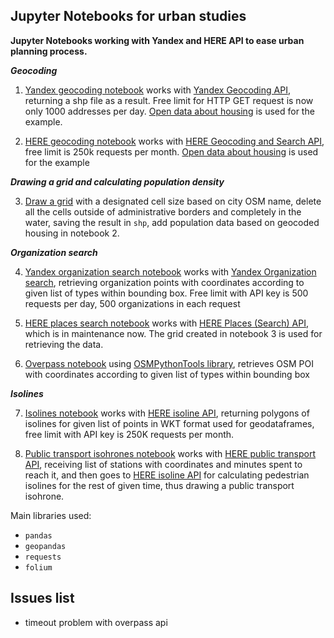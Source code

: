 ## Jupyter Notebooks for urban studies

**Jupyter Notebooks working with Yandex and HERE API to ease urban planning process.**

***Geocoding***

1. [Yandex geocoding notebook](https://github.com/skaryaeva/urban_studies_notebooks/blob/master/geocoding_yandex_api.ipynb) works with [Yandex Geocoding API](https://tech.yandex.ru/maps/geocoder/doc/desc/concepts/about-docpage/), returning a shp file as a result. Free limit for HTTP GET request is now only 1000 addresses per day. [Open data about housing](https://www.reformagkh.ru/opendata?gid=2353101&cids=house_management&page=1&pageSize=10) is used for the example.

2. [HERE geocoding notebook](https://github.com/skaryaeva/urban_studies_notebooks/blob/master/geocoding_here_api.ipynb) works with [HERE Geocoding and Search API](https://developer.here.com/documentation/geocoding-search-api/api-reference-swagger.html), free limit is 250k requests per month. [Open data about housing](https://www.reformagkh.ru/opendata?gid=2353101&cids=house_management&page=1&pageSize=10) is used for the example

***Drawing a grid and calculating population density***

3. [Draw a grid](https://github.com/skaryaeva/urban_studies_notebooks/blob/master/grid_population_density.ipynb) with a designated cell size based on city OSM name, delete all the cells outside of administrative borders and completely in the water, saving the result in `shp`, add population data based on geocoded housing in notebook 2.

***Organization search***

4. [Yandex organization search notebook](https://github.com/skaryaeva/urban_studies_notebooks/blob/master/yandex_organization_api.ipynb) works with [Yandex Organization search](https://tech.yandex.ru/maps/geosearch/doc/concepts/request-docpage/), retrieving organization points with coordinates according to given list of types within bounding box. Free limit with API key is 500 requests per day, 500 organizations in each request

5. [HERE places search notebook](https://github.com/skaryaeva/urban_studies_notebooks/blob/master/here_places_search.ipynb) works with [HERE Places (Search) API](https://developer.here.com/documentation/places/dev_guide/topics_api/resource-explore.html), which is in maintenance now. The grid created in notebook 3 is used for retrieving the data.

6. [Overpass notebook](https://github.com/skaryaeva/urban_studies_notebooks/blob/master/osm_python_tools.ipynb) using [OSMPythonTools library](https://github.com/mocnik-science/osm-python-tools), retrieves OSM POI with coordinates according to given list of types within bounding box

***Isolines***

7. [Isolines notebook](https://github.com/skaryaeva/urban_studies_notebooks/blob/master/isohrones_api.ipynb) works with [HERE isoline API](https://developer.here.com/documentation/routing/dev_guide/topics/resource-calculate-isoline.html), returning polygons of isolines for given list of points in WKT format used for geodataframes, free limit with API key is 250K requests per month.

8. [Public transport isohrones notebook](https://github.com/skaryaeva/urban_studies_notebooks/blob/master/public_transport_api.ipynb) works with [HERE public transport API](https://developer.here.com/documentation/transit/dev_guide/topics/resource-isochrone-search.html), receiving list of stations with coordinates and minutes spent to reach it, and then goes to [HERE isoline API](https://developer.here.com/documentation/routing/dev_guide/topics/resource-calculate-isoline.html) for calculating pedestrian isolines for the rest of given time, thus drawing a public transport isohrone.





Main libraries used:
- `pandas`
- `geopandas`
- `requests`
- `folium`


## Issues list
- timeout problem with overpass api